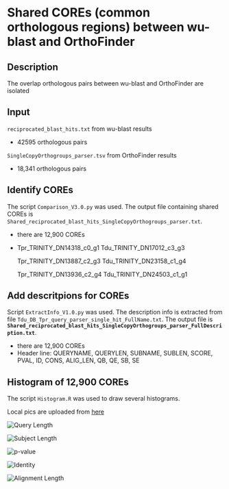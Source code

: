 # Shared COREs (common orthologous regions) between wu-blast and OrthoFinder
## Description
The overlap orthologous pairs between wu-blast and OrthoFinder are isolated
## Input
`reciprocated_blast_hits.txt` from wu-blast results
  - 42595 orthologous pairs

`SingleCopyOrthogroups_parser.tsv` from OrthoFinder results
  - 18,341 orthologous pairs


## Identify COREs
The script `Comparison_V3.0.py` was used. The output file containing shared COREs is `Shared_reciprocated_blast_hits_SingleCopyOrthogroups_parser.txt`.
  - there are 12,900 COREs
  - Tpr_TRINITY_DN14318_c0_g1	Tdu_TRINITY_DN17012_c3_g3
  
    Tpr_TRINITY_DN13887_c2_g3	Tdu_TRINITY_DN23158_c1_g4
    
    Tpr_TRINITY_DN13936_c2_g4	Tdu_TRINITY_DN24503_c1_g1

## Add descritpions for COREs
Script `ExtractInfo_V1.0.py` was used. The description info is extracted from file `Tdu_DB_Tpr_query_parser_single_hit_FullName.txt`. The output file is **`Shared_reciprocated_blast_hits_SingleCopyOrthogroups_parser_FullDescription.txt`**.
  - there are 12,900 COREs
  - Header line: QUERYNAME, QUERYLEN, SUBNAME, SUBLEN, SCORE, PVAL, ID, CONS, ALIG_LEN, QB, QE, SB, SE

## Histogram of 12,900 COREs
The script `Histogram.R` was used to draw several histograms.

Local pics are uploaded from [here](https://imggmi.com/)

![Query Length](https://cdn1.imggmi.com/uploads/2019/10/13/cc759b37a91fa67e5504d4e97acc3346-full.png)

![Subject Length](https://cdn1.imggmi.com/uploads/2019/10/13/13c31364ef8f7ccf349a37eff7d397d5-full.png)

![p-value](https://cdn1.imggmi.com/uploads/2019/10/13/379d1e81acef83b65beb66d18367c376-full.png)

![Identity](https://cdn1.imggmi.com/uploads/2019/10/13/24ef2ba88bca517b54e00e322047e20c-full.png)

![Alignment Length](https://cdn1.imggmi.com/uploads/2019/10/13/5e8d588661aeae962b7cbf412581eea1-full.png)









